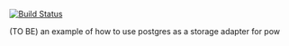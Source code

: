 [![Build Status](https://semaphoreci.com/api/v1/syfgkjasdkn/postgrepow/branches/master/badge.svg)](https://semaphoreci.com/syfgkjasdkn/postgrepow)

(TO BE) an example of how to use postgres as a storage adapter for pow
